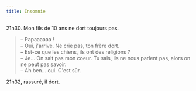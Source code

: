 ```yaml
---
title: Insomnie
---
```


21h30. Mon fils de 10 ans ne dort toujours pas.

> – Papaaaaaa !  
> – Oui, j'arrive. Ne crie pas, ton frère dort.  
> – Est-ce que les chiens, ils ont des religions ?  
> – Je… On sait pas mon coeur. Tu sais, ils ne nous parlent pas, alors on ne peut pas savoir.  
> – Ah ben… oui. C'est sûr.

21h32, rassuré, il dort.
